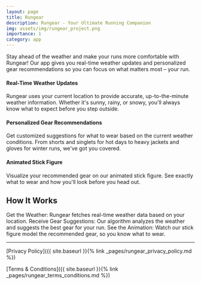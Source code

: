 ```yaml
---
layout: page
title: Rungear
description: Rungear - Your Ultimate Running Companion
img: assets/img/rungear_project.png
importance: 1
category: app
---
```

Stay ahead of the weather and make your runs more comfortable with Rungear! Our app gives you real-time weather updates and personalized gear recommendations so you can focus on what matters most – your run.

#### Real-Time Weather Updates

Rungear uses your current location to provide accurate, up-to-the-minute weather information. Whether it's sunny, rainy, or snowy, you'll always know what to expect before you step outside.

#### Personalized Gear Recommendations

Get customized suggestions for what to wear based on the current weather conditions. From shorts and singlets for hot days to heavy jackets and gloves for winter runs, we've got you covered.

#### Animated Stick Figure

Visualize your recommended gear on our animated stick figure. See exactly what to wear and how you'll look before you head out.

## How It Works
Get the Weather: Rungear fetches real-time weather data based on your location.
Receive Gear Suggestions: Our algorithm analyzes the weather and suggests the best gear for your run.
See the Animation: Watch our stick figure model the recommended gear, so you know what to wear.

***

[Privacy Policy]({{ site.baseurl }}{% link _pages/rungear_privacy_policy.md %})

[Terms & Conditions]({{ site.baseurl }}{% link _pages/rungear_terms_conditions.md %})